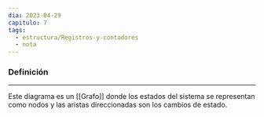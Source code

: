 ```yaml
---
dia: 2023-04-29
capitulo: 7
tags:
  - estructura/Registros-y-contadores
  - nota
---
```

### Definición
---
Este diagrama es un [[Grafo]] donde los estados del sistema se representan como nodos y las aristas direccionadas son los cambios de estado.